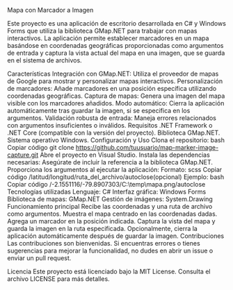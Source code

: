 Mapa con Marcador a  Imagen

Este proyecto es una aplicación de escritorio desarrollada en C# y Windows Forms que utiliza la biblioteca GMap.NET para trabajar con mapas interactivos. La aplicación permite establecer marcadores en un mapa basándose en coordenadas geográficas proporcionadas como argumentos de entrada y captura la vista actual del mapa en una imagen, que se guarda en el sistema de archivos.

Características
Integración con GMap.NET: Utiliza el proveedor de mapas de Google para mostrar y personalizar mapas interactivos.
Personalización de marcadores: Añade marcadores en una posición específica utilizando coordenadas geográficas.
Captura de mapas: Genera una imagen del mapa visible con los marcadores añadidos.
Modo automático: Cierra la aplicación automáticamente tras guardar la imagen, si se especifica en los argumentos.
Validación robusta de entrada: Maneja errores relacionados con argumentos insuficientes o inválidos.
Requisitos
.NET Framework o .NET Core (compatible con la versión del proyecto).
Biblioteca GMap.NET.
Sistema operativo Windows.
Configuración y Uso
Clona el repositorio:
bash
Copiar código
git clone https://github.com/tuusuario/map-marker-image-capture.git
Abre el proyecto en Visual Studio.
Instala las dependencias necesarias:
Asegúrate de incluir la referencia a la biblioteca GMap.NET.
Proporciona los argumentos al ejecutar la aplicación:
Formato:
scss
Copiar código
/latitud/longitud/ruta_del_archivo/autoclose(opcional)
Ejemplo:
bash
Copiar código
/-2.1551116/-79.8907303/C:\temp\mapa.png/autoclose
Tecnologías utilizadas
Lenguaje: C#
Interfaz gráfica: Windows Forms
Biblioteca de mapas: GMap.NET
Gestión de imágenes: System.Drawing
Funcionamiento principal
Recibe las coordenadas y una ruta de archivo como argumentos.
Muestra el mapa centrado en las coordenadas dadas.
Agrega un marcador en la posición indicada.
Captura la vista del mapa y guarda la imagen en la ruta especificada.
Opcionalmente, cierra la aplicación automáticamente después de guardar la imagen.
Contribuciones
Las contribuciones son bienvenidas. Si encuentras errores o tienes sugerencias para mejorar la funcionalidad, no dudes en abrir un issue o enviar un pull request.

Licencia
Este proyecto está licenciado bajo la MIT License. Consulta el archivo LICENSE para más detalles.

